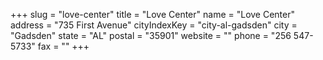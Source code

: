 +++
slug = "love-center"
title = "Love Center"
name = "Love Center"
address = "735 First Avenue"
cityIndexKey = "city-al-gadsden"
city = "Gadsden"
state = "AL"
postal = "35901"
website = ""
phone = "256 547-5733"
fax = ""
+++

